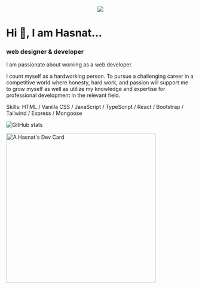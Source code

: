 <p align="center">
  <img src="http://ah-logo.surge.sh/logo100.png" />
</p>

# Hi 👋, I am Hasnat...

### web designer & developer 
I am passionate about working as a web developer.

I count myself as a hardworking person. To pursue a challenging career in a competitive world where honesty, hard work, and passion will support me to grow myself as well as utilize my knowledge and expertise for professional development in the relevant field.

Skills: HTML / Vanilla CSS / JavaScript / TypeScript / React /  Bootstrap / Tailwind / Express / Mongoose

![GitHub stats](https://github-readme-stats.vercel.app/api?username=aHasnat1997&show_icons=true&theme=radical)

<a href="https://app.daily.dev/ahasnat"><img src="https://api.daily.dev/devcards/e161486fd9a64588bfab9e6b781f410e.png?r=t18" width="400" alt="A Hasnat's Dev Card"/></a>

